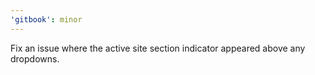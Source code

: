 ```yaml
---
'gitbook': minor
---
```


Fix an issue where the active site section indicator appeared above any dropdowns.
